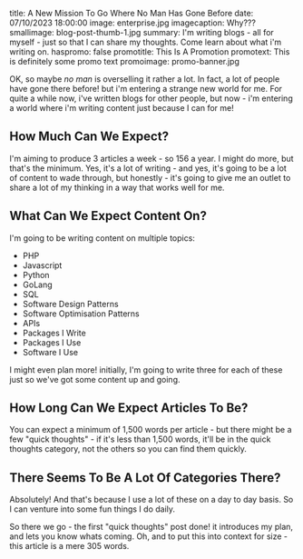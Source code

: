 title: A New Mission To Go Where No Man Has Gone Before
date: 07/10/2023 18:00:00
image: enterprise.jpg
imagecaption: Why???
smallimage: blog-post-thumb-1.jpg
summary: I'm writing blogs - all for myself - just so that I can share my thoughts.  Come learn about what i'm writing on.
haspromo: false
promotitle: This Is A Promotion
promotext: This is definitely some promo text
promoimage: promo-banner.jpg

OK, so maybe _no man_ is overselling it rather a lot.  In fact, a lot of people have gone there before! but i'm entering a strange new world for me.  For quite a while now, i've written blogs for other people, but now - i'm entering a world where i'm writing content just because I can for me!

## How Much Can We Expect?

I'm aiming to produce 3 articles a week - so 156 a year.  I might do more, but that's the minimum.  Yes, it's a lot of writing - and yes, it's going to be a lot of content to wade through, but honestly - it's going to give me an outlet to share a lot of my thinking in a way that works well for me.

## What Can We Expect Content On?

I'm going to be writing content on multiple topics:

* PHP
* Javascript
* Python
* GoLang
* SQL
* Software Design Patterns
* Software Optimisation Patterns
* APIs
* Packages I Write
* Packages I Use
* Software I Use

I might even plan more! initially, I'm going to write three for each of these just so we've got some content up and going.

## How Long Can We Expect Articles To Be?

You can expect a minimum of 1,500 words per article - but there might be a few "quick thoughts" - if it's less than 1,500 words, it'll be in the quick thoughts category, not the others so you can find them quickly.

## There Seems To Be A Lot Of Categories There?

Absolutely! And that's because I use a lot of these on a day to day basis.  So I can venture into some fun things I do daily.

So there we go - the first "quick thoughts" post done! it introduces my plan, and lets you know whats coming.  Oh, and to put this into context for size - this article is a mere 305 words.